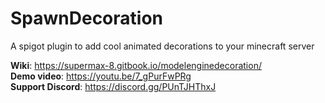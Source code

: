 SpawnDecoration
================
A spigot plugin to add cool animated decorations to your minecraft server

**Wiki**: https://supermax-8.gitbook.io/modelenginedecoration/  
**Demo video**: https://youtu.be/7_gPurFwPRg  
**Support Discord**: https://discord.gg/PUnTJHThxJ